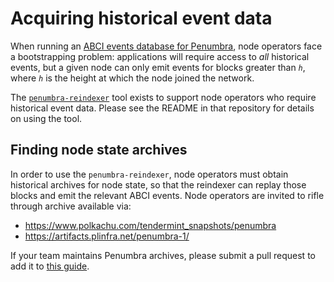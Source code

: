# Acquiring historical event data

When running an [ABCI events database for Penumbra](../event-indexing.md), node operators face a bootstrapping problem:
applications will require access to _all_ historical events, but a given node can only emit
events for blocks greater than _`h`_, where _`h`_ is the height at which the node joined the network.

The [`penumbra-reindexer`](https://github.com/penumbra-zone/reindexer) tool exists to support node operators
who require historical event data. Please see the README in that repository for details on using the tool.

## Finding node state archives

In order to use the `penumbra-reindexer`, node operators must obtain historical archives for node state,
so that the reindexer can replay those blocks and emit the relevant ABCI events. Node operators are
invited to rifle through archive available via:

* https://www.polkachu.com/tendermint_snapshots/penumbra
* https://artifacts.plinfra.net/penumbra-1/

If your team maintains Penumbra archives, please submit a pull request to add it to [this guide](https://github.com/penumbra-zone/guide).

<!--
TODO: Let's add explicit mention about maintaining the sqlite3 archives
to this page, to aid operators in understanding the day-to-day mechanics
of administering a Penumbra events pipeline.
-->
